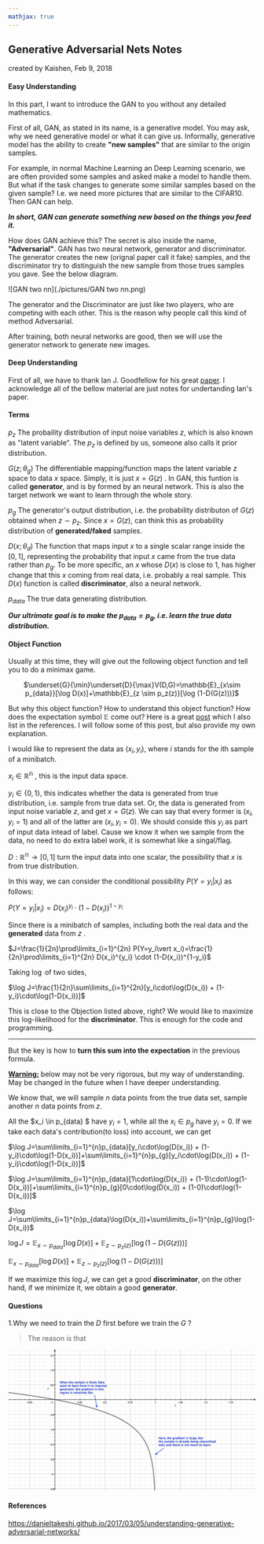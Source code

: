 ```yaml
---
mathjax: true
---
```


## Generative Adversarial Nets Notes

created by Kaishen, Feb 9, 2018

#### Easy Understanding

In this part, I want to introduce the GAN to you without any detailed mathematics. 

First of all, GAN, as stated in its name, is a generative model. You may ask, why we need generative model or what it can give us. Informally, generative model has the ability to create **"new samples"** that are similar to the origin samples. 

For example, in normal Machine Learning an Deep Learning scenario, we are often provided some samples and asked make a model to handle them. But what if the task changes to generate some similar samples based on the given sample? I.e. we need more pictures that are similar to the CIFAR10. Then GAN can help.

***In short, GAN can generate something new based on the things you feed it.***

How does GAN achieve this? The secret is also inside the name, **"Adversarial"**. GAN has two neural network, generator and discriminator. The generator creates the new (orignal paper call it fake) samples, and the  discriminator try to distinguish the new sample from those trues samples you gave. See the below diagram.

![GAN two nn](./pictures/GAN two nn.png)

The generator and the Discriminator are just like two players, who are competing with each other. This is the reason why people call this kind of method Adversarial.

After training, both neural networks are good, then we will use the generator network to generate new images.

#### Deep Understanding

First of all, we have to thank Ian J. Goodfellow for his great [paper](https://arxiv.org/abs/1406.2661). I acknowledge all of the bellow material are just notes for undertanding Ian's paper.

#### Terms

$p_z$ The probaility distribution of input noise variables $z$, which is also known as "latent variable". The $p_z$ is defined by us, someone also calls it prior distribution.

$G(z;\theta_g)$ The differentiable mapping/function maps the latent variable $z$ space to data $x$ space. Simply, it is just $x=G(z)$ . In GAN, this funtion is called **generator**, and is by formed by an neural network. This is also the target network we want to learn through the whole story.

$p_g$ The generator's output distribution, i.e. the probability distributon of $G(z)$ obtained when $z\sim p_z$. Since $x=G(z)$, can think this as probability distribution of **generated/faked** samples.

$D(x;\theta_d)$ The function that maps input $x$ to a single scalar range inside the $[0,1]$, representing the probability that input $x$ came from the true data rather than $p_g$. To be more specific, an $x$ whose $D(x)$ is close to 1, has higher change that this $x$ coming from real data, i.e. probably a real sample. This $D(x)$ function is called **discriminator**, also a neural network.

$p_{data}$ The true data generating distribution.

***Our ultrimate goal is to make the $p_{data}=p_g$, i.e. learn the true data distribution.***

#### Object Function

Usually at this time, they will give out the following object function and tell you to do a minimax game.

<div style="text-align:center">

$\underset{G}{\min}\underset{D}{\max}V(D,G)=\mathbb{E}_{x\sim p_{data}}[\log D(x)]+\mathbb{E}_{z \sim p_z(z)}[\log (1-D(G(z)))]$

</div>

But why this object function? How to understand this object function? How does the expectation symbol $\mathbb{E}$ come out? Here is a great [post](https://danieltakeshi.github.io/2017/03/05/understanding-generative-adversarial-networks/) which I also list in the references. I will follow some of this post, but also provide my own explanation.

I would like to represent the data as $(x_i, y_i)$, where $i$ stands for the ith sample of a minibatch.

 $x_i \in \mathbb{R^n}$ , this is the input data space.

 $y_i \in \{0,1\}$, this indicates whether the data is generated from true distribution, i.e. sample from true data set. Or, the data is generated from input noise variable $z$, and get $x=G(z)$. We can say that every former is $(x_i, y_i=1)$ and all of the latter are $(x_i,y_i=0)$. We should conside this $y_i$ as part of input data intead of label. Cause we know it when we sample from the data, no need to do extra label work, it is somewhat like a singal/flag. 

$D:\mathbb{R^n} \rightarrow [0,1]$ turn the input data into one scalar, the possibility that $x$ is from true distribution.

In this way, we can consider the conditional possibility $P(Y=y_i\vert x_i)$ as follows:

$P(Y=y_i\vert x_i)=D(x_i)^{y_i} \cdot (1-D(x_i))^{1-y_i}$

Since there is a minibatch of samples, including both the real data and the **generated** data from $z$ .

$J=\frac{1}{2n}\prod\limits_{i=1}^{2n} P(Y=y_i\vert x_i)=\frac{1}{2n}\prod\limits_{i=1}^{2n} D(x_i)^{y_i} \cdot (1-D(x_i))^{1-y_i}$

Taking $\log$ of two sides, 

$\log J=\frac{1}{2n}\sum\limits_{i=1}^{2n}[y_i\cdot\log(D(x_i)) + (1-y_i)\cdot\log(1-D(x_i))]$

This is close to the Objection listed above, right? We would like to maximize this log-likelihood for the **discriminator**. This is enough for the code and programming.

---

But the key is how to **turn this sum into the expectation** in the previous formula. 

**<u>Warning:</u>** below may not be very rigorous, but my way of understanding. May be changed in the future when I have deeper understanding.

We know that, we will sample $n$ data points from the true data set, sample another $n$ data points from $z$.

All the $x_i \in p_{data} $ have $y_i =1$, while all the $x_i \in p_g$ have $y_i=0$. If we take each data's contribution(to loss) into account, we can get

$\log J=\sum\limits_{i=1}^{n}p_{data}[y_i\cdot\log(D(x_i)) + (1-y_i)\cdot\log(1-D(x_i))]+\sum\limits_{i=1}^{n}p_{g}[y_i\cdot\log(D(x_i)) + (1-y_i)\cdot\log(1-D(x_i))]$

$\log J=\sum\limits_{i=1}^{n}p_{data}[1\cdot\log(D(x_i)) + (1-1)\cdot\log(1-D(x_i))]+\sum\limits_{i=1}^{n}p_{g}[0\cdot\log(D(x_i)) + (1-0)\cdot\log(1-D(x_i))]$

$\log J=\sum\limits_{i=1}^{n}p_{data}\log(D(x_i))+\sum\limits_{i=1}^{n}p_{g}\log(1-D(x_i))$

$\log J = \mathbb{E}_{x \sim p_{data}}[\log D(x)]+\mathbb{E}_{z \sim p_z(z)}[\log (1-D(G(z)))]$ 

$\mathbb{E}_{x \sim p_{data}}[\log D(x)]+\mathbb{E}_{z \sim p_z(z)}[\log (1-D(G(z)))]$

If we maximize this $\log J$, we can get a good **discriminator**, on the other hand, if we minimize it, we obtain a good **generator**.

#### Questions

1.Why we need to train the $D$ first before we train the $G$ ?

>The reason is that 

![GAN-log(1-x)](./pictures/GAN-log(1-x).jpg)



#### References

https://danieltakeshi.github.io/2017/03/05/understanding-generative-adversarial-networks/